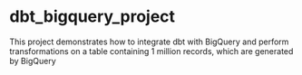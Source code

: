 # dbt_bigquery_project
 This project demonstrates how to integrate dbt with BigQuery and perform transformations on a table containing 1 million records, which are generated by BigQuery
